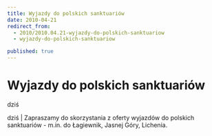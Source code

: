 ```yaml
---
title: Wyjazdy do polskich sanktuariów
date: 2010-04-21
redirect_from: 
  - 2010/2010.04.21-wyjazdy-do-polskich-sanktuariow
  - wyjazdy-do-polskich-sanktuariow

published: true
---
```




# Wyjazdy do polskich sanktuariów 

<time>dziś</time>

dziś | Zapraszamy do skorzystania z oferty wyjazdów do polskich sanktuariów - m.in. do Łagiewnik, Jasnej Góry, Lichenia. 


<!--CONTENT FROM OLD SERVER (jos before 2013): dziś | Zapraszamy do skorzystania z oferty wyjazdów do polskich sanktuariów - m.in. do Łagiewnik, Jasnej Góry, Lichenia. 
                           
-->

<!--{{json:{"created_date":"2010-04-21 15:44:20","publish_down":"0000-00-00 00:00:00","id":"926"}}}-->